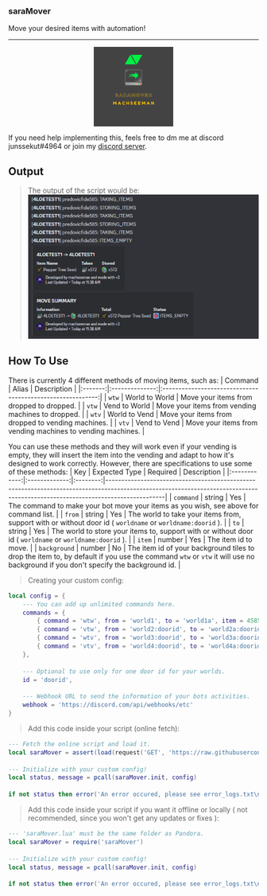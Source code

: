 ### saraMover

Move your desired items with automation!

---

<p align = 'center'> <img src = 'img/saraMover.png' alt = 'saraMover' width = '160' height = '160' title = 'saraMover' style = 'display: block; margin 0 auto' /> </p>

If you need help implementing this, feels free to dm me at discord junssekut#4964 or join my [discord server](https://dsc.gg/machseeman).

## Output
> The output of the script would be:
![output](img/output.png?raw=true 'Output')

## How To Use

There is currently 4 different methods of moving items, such as:
| Command |      Alias     |                         Description                        |
|:-------:|:--------------:|:----------------------------------------------------------:|
|  `wtw`  | World to World | Move your items from dropped to dropped.                   |
|  `vtw`  |  Vend to World | Move your items from vending machines to dropped.          |
|  `wtv`  |  World to Vend | Move your items from dropped to vending machines.          |
|  `vtv`  |  Vend to Vend  | Move your items from vending machines to vending machines. |

You can use these methods and they will work even if your vending is empty, they will insert the item into the vending and adapt to how it's designed to work correctly. However, there are specifications to use some of these methods:
|      Key     | Expected Type | Required | Description                                                                                                                                                                  |
|:------------:|:-------------:|:--------:|------------------------------------------------------------------------------------------------------------------------------------------------------------------------------|
|   `command`  |     string    |    Yes   | The command to make your bot move your items as you wish, see above for command list.                                                                                        |
|    `from`    |     string    |    Yes   | The world to take your items from, support with or without door id ( `worldname` or `worldname:doorid` ).                                                                    |
|     `to`     |     string    |    Yes   | The world to store your items to, support with or without door id ( `worldname` or `worldname:doorid` ).                                                                     |
|    `item`    |     number    |    Yes   | The item id to move.                                                                                                                                                         |
| `background` |     number    |    No    | The item id of your background tiles to drop the item to, by default if you use the command `wtw` or `vtw` it will use no background if you don't specify the background id. |

> Creating your custom config:
```lua
local config = {
    --- You can add up unlimited commands here.
    commands = {
        { command = 'wtw', from = 'world1', to = 'world1a', item = 4585, background = 880 },
        { command = 'vtw', from = 'world2:doorid', to = 'world2a:doorid', item = 4585, background = 880 },
        { command = 'wtv', from = 'world3:doorid', to = 'world3a:doorid', item = 4585 },
        { command = 'vtv', from = 'world4:doorid', to = 'world4a:doorid', item = 4585 },
    },

    --- Optional to use only for one door id for your worlds.
    id = 'doorid',

    --- Webhook URL to send the information of your bots activities.
    webhook = 'https://discord.com/api/webhooks/etc'
}
```

> Add this code inside your script (online fetch):
```lua
--- Fetch the online script and load it.
local saraMover = assert(load(request('GET', 'https://raw.githubusercontent.com/junssekut/saraMover/main/src/saraMover-src.lua'))())

--- Initialize with your custom config!
local status, message = pcall(saraMover.init, config)

if not status then error('An error occured, please see error_logs.txt\n' .. message) end
```

> Add this code inside your script if you want it offline or locally ( not recommended, since you won't get any updates or fixes ):
```lua
--- 'saraMover.lua' must be the same folder as Pandora.
local saraMover = require('saraMover')

--- Initialize with your custom config!
local status, message = pcall(saraMover.init, config)

if not status then error('An error occured, please see error_logs.txt\n' .. message) end
```

